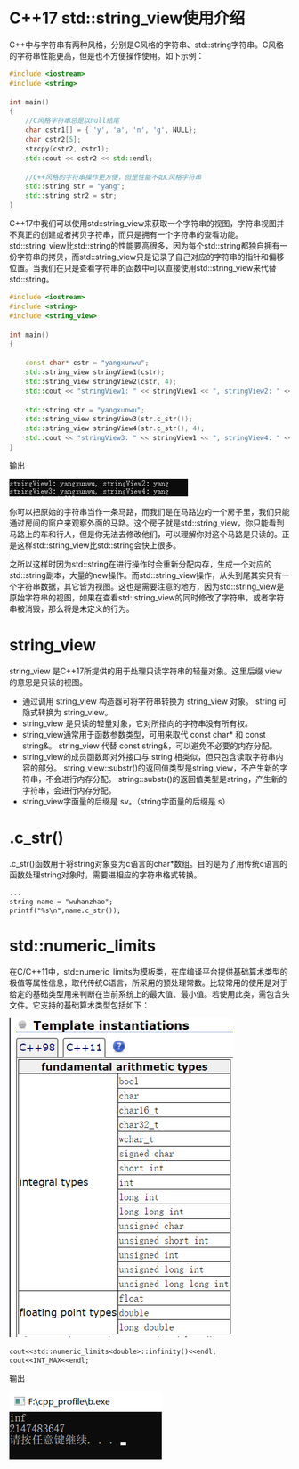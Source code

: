 # C++17 std::string_view使用介绍

C++中与字符串有两种风格，分别是C风格的字符串、std::string字符串。C风格的字符串性能更高，但是也不方便操作使用。如下示例：

```c++
#include <iostream>
#include <string>
 
int main()
{
    //C风格字符串总是以null结尾
    char cstr1[] = { 'y', 'a', 'n', 'g', NULL};
    char cstr2[5];
    strcpy(cstr2, cstr1);
    std::cout << cstr2 << std::endl;
 
    //C++风格的字符串操作更方便，但是性能不如C风格字符串
    std::string str = "yang";
    std::string str2 = str;
}
```

C++17中我们可以使用std::string_view来获取一个字符串的视图，字符串视图并不真正的创建或者拷贝字符串，而只是拥有一个字符串的查看功能。std::string_view比std::string的性能要高很多，因为每个std::string都独自拥有一份字符串的拷贝，而std::string_view只是记录了自己对应的字符串的指针和偏移位置。当我们在只是查看字符串的函数中可以直接使用std::string_view来代替std::string。

```c++
#include <iostream>
#include <string>
#include <string_view>
 
int main()
{
 
    const char* cstr = "yangxunwu";
    std::string_view stringView1(cstr);
    std::string_view stringView2(cstr, 4);
    std::cout << "stringView1: " << stringView1 << ", stringView2: " << stringView2 << std::endl;
 
    std::string str = "yangxunwu";
    std::string_view stringView3(str.c_str());
    std::string_view stringView4(str.c_str(), 4);
    std::cout << "stringView3: " << stringView1 << ", stringView4: " << stringView2 << std::endl;
}
```

输出

![img](图片/20201229_string_view使用介绍/717692-20201122130119748-831461214.png)

你可以把原始的字符串当作一条马路，而我们是在马路边的一个房子里，我们只能通过房间的窗户来观察外面的马路。这个房子就是std::string_view，你只能看到马路上的车和行人，但是你无法去修改他们，可以理解你对这个马路是只读的。正是这样std::string_view比std::string会快上很多。

之所以这样时因为std::string在进行操作时会重新分配内存，生成一个对应的std::string副本，大量的new操作。而std::string_view操作，从头到尾其实只有一个字符串数据，其它皆为视图。这也是需要注意的地方，因为std::string_view是原始字符串的视图，如果在查看std::string_view的同时修改了字符串，或者字符串被消毁，那么将是未定义的行为。

# string_view

string_view 是C++17所提供的用于处理只读字符串的轻量对象。这里后缀 view 的意思是只读的视图。

- 通过调用 string_view 构造器可将字符串转换为 string_view 对象。
   string 可隐式转换为 string_view。
- string_view 是只读的轻量对象，它对所指向的字符串没有所有权。
- string_view通常用于函数参数类型，可用来取代 const char* 和 const string&。
   string_view 代替 const string&，可以避免不必要的内存分配。
- string_view的成员函数即对外接口与 string 相类似，但只包含读取字符串内容的部分。
   string_view::substr()的返回值类型是string_view，不产生新的字符串，不会进行内存分配。
   string::substr()的返回值类型是string，产生新的字符串，会进行内存分配。
- string_view字面量的后缀是 sv。（string字面量的后缀是 s）

# .c_str()

.c_str()函数用于将string对象变为c语言的char*数组。目的是为了用传统c语言的函数处理string对象时，需要进相应的字符串格式转换。

```
...
string name = "wuhanzhao";
printf("%s\n",name.c_str());
```

# std::numeric_limits

在C/C++11中，std::numeric_limits为模板类，在库编译平台提供基础算术类型的极值等属性信息，取代传统C语言，所采用的预处理常数。比较常用的使用是对于给定的基础类型用来判断在当前系统上的最大值、最小值。若使用此类，需包含<limits>头文件。它支持的基础算术类型包括如下：

![img](图片/20201229_string_view使用介绍/20170910154041057)

```
cout<<std::numeric_limits<double>::infinity()<<endl;
cout<<INT_MAX<<endl;
```

输出

![image-20201229201527490](图片/20201229_string_view使用介绍/image-20201229201527490.png)